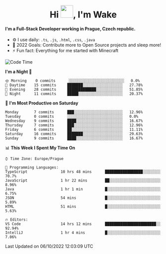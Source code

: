 <h1 align="center">Hi <img src="https://raw.githubusercontent.com/MrWakeCZ/MrWakeCZ/master/Hi.gif" width="40px" />, I'm Wake</h1>

#### I'm a Full-Stack Developer working in Prague, Czech republic.
- ⚙️ I use daily: `.ts`, `.js`, `.html`, `.css`, `.java`
- 🥅 2022 Goals: Contribute more to Open Source projects and sleep more!
- ⚡ Fun fact: Everything for me started with Minecraft

<!--START_SECTION:waka-->
![Code Time](http://img.shields.io/badge/Code%20Time-2%2C713%20hrs%2056%20mins-blue)

**I'm a Night 🦉** 

```text
🌞 Morning    0 commits      ░░░░░░░░░░░░░░░░░░░░░░░░░   0.0% 
🌆 Daytime    15 commits     ███████░░░░░░░░░░░░░░░░░░   27.78% 
🌃 Evening    28 commits     █████████████░░░░░░░░░░░░   51.85% 
🌙 Night      11 commits     █████░░░░░░░░░░░░░░░░░░░░   20.37%

```
📅 **I'm Most Productive on Saturday** 

```text
Monday       7 commits      ███░░░░░░░░░░░░░░░░░░░░░░   12.96% 
Tuesday      0 commits      ░░░░░░░░░░░░░░░░░░░░░░░░░   0.0% 
Wednesday    9 commits      ████░░░░░░░░░░░░░░░░░░░░░   16.67% 
Thursday     7 commits      ███░░░░░░░░░░░░░░░░░░░░░░   12.96% 
Friday       6 commits      ██░░░░░░░░░░░░░░░░░░░░░░░   11.11% 
Saturday     16 commits     ███████░░░░░░░░░░░░░░░░░░   29.63% 
Sunday       9 commits      ████░░░░░░░░░░░░░░░░░░░░░   16.67%

```


📊 **This Week I Spent My Time On** 

```text
⌚︎ Time Zone: Europe/Prague

💬 Programming Languages: 
TypeScript               10 hrs 48 mins      █████████████████░░░░░░░░   70.7% 
JavaScript               1 hr 22 mins        ██░░░░░░░░░░░░░░░░░░░░░░░   8.96% 
Java                     1 hr 1 min          █░░░░░░░░░░░░░░░░░░░░░░░░   6.75% 
JSON                     54 mins             █░░░░░░░░░░░░░░░░░░░░░░░░   5.89% 
HTML                     51 mins             █░░░░░░░░░░░░░░░░░░░░░░░░   5.63%

🔥 Editors: 
VS Code                  14 hrs 12 mins      ███████████████████████░░   92.94% 
IntelliJ                 1 hr 4 mins         █░░░░░░░░░░░░░░░░░░░░░░░░   7.06%

```


 Last Updated on 06/10/2022 12:03:09 UTC
<!--END_SECTION:waka-->
